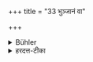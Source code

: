 +++
title = "33 भुञ्जानं वा"

+++

<details><summary>Bühler</summary>

33. If during his meal,
</details>

<details><summary>हरदत्त-टीका</summary>

## सूत्रम्
भुञ्जानं वा ॥ ३३ ॥  
### टिप्पनी


॥ इत्यापस्तम्बधर्मसूत्रवृत्तौ षोडशी कण्डिका ॥
</details>
